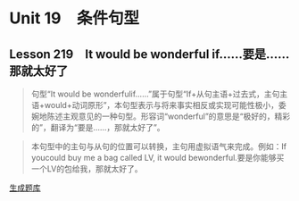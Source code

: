﻿ # Unit 19　条件句型
 ## Lesson 219　It would be wonderful if……要是……那就太好了
 
> 句型“It would be wonderfulif……”属于句型“If+从句主语+过去式，主句主语+would+动词原形”，本句型表示与将来事实相反或实现可能性极小，委婉地陈述主观意见的一种句型。形容词“wonderful”的意思是“极好的，精彩的”，翻译为“要是……，那就太好了”。

> 本句型中的主句与从句的位置可以转换，主句用虚拟语气来完成。例如：If youcould buy me a bag called LV, it would bewonderful.要是你能够买一个LV的包给我，那就太好了。


 [生成题库](./sentence/f219.json)
